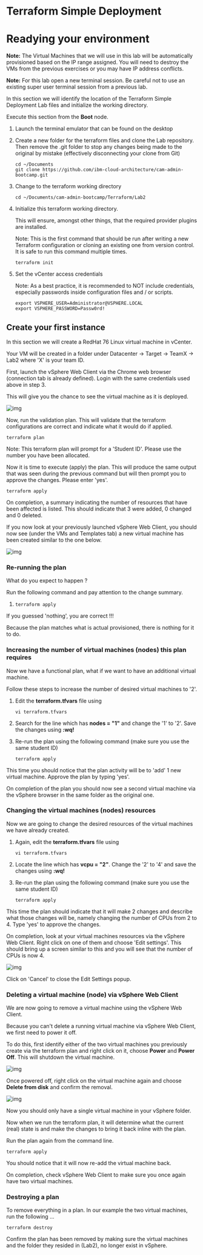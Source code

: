 # Terraform Simple Deployment

# Readying your environment

**Note:** The Virtual Machines that we will use in this lab will be automatically provisioned based on the IP range assigned. You will need to destroy the VMs from the previous exercises or you may have IP address conflicts.

**Note:** For this lab open a new terminal session. Be careful not to use an existing super user terminal session from a previous lab.

In this section we will identify the location of the Terraform Simple Deployment Lab files and initialize the working directory. 

Execute this section from the **Boot** node.

1. Launch the terminal emulator that can be found on the desktop

2. Create a new folder for the terraform files and clone the Lab repository. Then remove the .git folder to stop any changes being made to the original by mistake (effectively disconnecting your clone from Git)

   ```
   cd ~/Documents
   git clone https://github.com/ibm-cloud-architecture/cam-admin-bootcamp.git
   ```

3. Change to the terraform working directory

   ```
   cd ~/Documents/cam-admin-bootcamp/Terraform/Lab2
   ```

4. Initialize this terraform working directory. 

   This will ensure, amongst other things, that the required provider plugins are installed.	

   Note: This is the first command that should be run after writing a new Terraform configuration or cloning an existing one from version control. It is safe to run this command multiple times.

   ```
   terraform init
   ```

5. Set the vCenter access credentials

   Note: As a best practice, it is recommended to NOT include credentials, especially passwords inside configuration files and / or scripts.

   ```
   export VSPHERE_USER=Administrator@VSPHERE.LOCAL
   export VSPHERE_PASSWORD=Passw0rd!
   ```

## Create your first instance

In this section we will create a RedHat 76 Linux virtual machine in vCenter. 

Your VM will be created in a folder under Datacenter -> Target -> TeamX -> Lab2 where 'X' is your team ID.

First, launch the vSphere Web Client via the Chrome web browser (connection tab is already defined). Login with the same credentials used above in step 3.

This will give you the chance to see the virtual machine as it is deployed.

![img](../images/chrome_vsphere_screen.png)

Now, run the validation plan. This will validate that the terraform configurations are correct and indicate what it would do if applied.

```
terraform plan
```

Note: This terraform plan will prompt for a 'Student ID'. Please use the number you have been allocated.

Now it is time to execute (apply) the plan. This will produce the same output that was seen during the previous command but will then prompt you to approve the changes. Please enter 'yes'.

```
terraform apply
```

On completion, a summary indicating the number of resources that have been affected is listed. This should indicate that 3 were added, 0 changed and 0 deleted.

If you now look at your previously launched vSphere Web Client, you should now see (under the VMs and Templates tab) a new virtual machine has been created similar to the one below. 

![img](../images/LAB_2-2_A.png)

### Re-running the plan

What do you expect to happen ?

Run the following command and pay attention to the change summary.

1. ```
   terraform apply
   ```

If you guessed 'nothing', you are correct !!! 

Because the plan matches what is actual provisioned, there is nothing for it to do.

### Increasing the number of virtual machines (nodes) this plan requires

Now we have a functional plan, what if we want to have an additional virtual machine.

Follow these steps to increase the number of desired virtual machines to '2'.

1. Edit the **terraform.tfvars** file using

   ```
   vi terraform.tfvars
   ```

2. Search for the line which has **nodes = "1"** and change the '1' to '2'. Save the changes using **:wq!**

3. Re-run the plan using the following command (make sure you use the same student ID)

   ```
   terraform apply 
   ```

This time you should notice that the plan activity will be to 'add' 1 new virtual machine. Approve the plan by typing 'yes'.

On completion of the plan you should now see a second virtual machine via the vSphere browser in the same folder as the original one.

### Changing the virtual machines (nodes) resources

Now we are going to change the desired resources of the virtual machines we have already created.

1. Again, edit the **terraform.tfvars** file using

   ```
   vi terraform.tfvars
   ```

2. Locate the line which has **vcpu = "2"**. Change the '2' to '4' and save the changes using **:wq!**

3. Re-run the plan using the following command (make sure you use the same student ID)

   ```
   terraform apply 
   ```

This time the plan should indicate that it will make 2 changes and describe what those changes will be, namely changing the number of CPUs from 2 to 4. Type 'yes' to approve the changes.

On completion, look at your virtual machines resources via the vSphere Web Client. Right click on one of them and choose 'Edit settings'. This should bring up a screen similar to this and you will see that the number of CPUs is now 4.

![img](../images/LAB_2-2_B.png)

Click on 'Cancel' to close the Edit Settings popup.

### Deleting a virtual machine (node) via vSphere Web Client

We are now going to remove a virtual machine using the vSphere Web Client. 

Because you can't delete a running virtual machine via vSphere Web Client, we first need to power it off.

To do this, first identify either of the two virtual machines you previously create via the terraform plan and right click on it, choose **Power** and **Power Off**. This will shutdown the virtual machine.

![img](../images/LAB_2-2_C.png)

Once powered off, right click on the virtual machine again and choose **Delete from disk** and confirm the removal.

![img](../images/LAB_2-2_D.png)

Now you should only have a single virtual machine in your vSphere folder.

Now when we run the terraform plan, it will determine what the current (real) state is and make the changes to bring it back inline with the plan.

Run the plan again from the command line.

```
terraform apply
```

You should notice that it will now re-add the virtual machine back. 

On completion, check vSphere Web Client to make sure you once again have two virtual machines.

### Destroying a plan

To remove everything in a plan. In our example the two virtual machines, run the following ...

```
terraform destroy
```

Confirm the plan has been removed by making sure the virtual machines and the folder they resided in (Lab2), no longer exist in vSphere.
